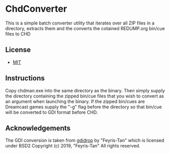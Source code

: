 # ChdConverter

This is a simple batch converter utility that iterates over all ZIP files in a directory, extracts them and the converts the cotained REDUMP.org bin/cue files to CHD

## License

* [MIT](https://github.com/ekx/ChdConverter/blob/master/LICENSE)

## Instructions

Copy chdman.exe into the same directory as the binary.
Then simply supply the directory containing the zipped bin/cue files that you wish to convert as an argument when launching the binary.
If the zipped bin/cues are Dreamcast games supply the "-g" flag before the directory so that bin/cue will be converted to GDI format before CHD.

## Acknowledgements

The GDI conversion is taken from [gdidrop](https://github.com/feyris-tan/gdidrop) by "Feyris-Tan" which is licensed under BSD2
Copyright (c) 2019, "Feyris-Tan"
All rights reserved.